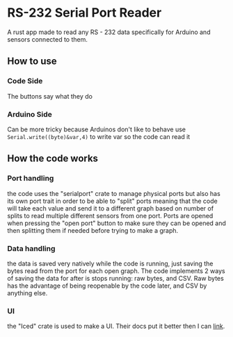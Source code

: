# RS-232 Serial Port Reader

A rust app made to read any RS - 232 data specifically for Arduino and sensors connected to them.

## How to use


### Code Side
The buttons say what they do

### Arduino Side
Can be more tricky because Arduinos don't like to behave use `Serial.write((byte)&var,4)` to write var so the code can read it


## How the code works
 
### Port handling 
the code uses the "serialport" crate to manage physical ports but also has its own port trait in order to be able to "split" ports meaning that the code will take each value and send it to a different graph based on number of splits to read multiple different sensors from one port. Ports are opened when pressing the "open port" button to make sure they can be opened and then splitting them if needed before trying to make a graph.
### Data handling
the data is saved very natively while the code is running, just saving the bytes read from the port for each open graph. The code implements 2 ways of saving the data for after is stops running: raw bytes, and CSV. Raw bytes has the advantage of being reopenable by the code later, and CSV by anything else.
### UI
the "Iced" crate is used to make a UI. Their docs put it better then I can [link](https://iced.rs/).
